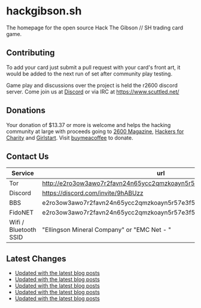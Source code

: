 # hackgibson.sh
The homepage for the open source Hack The Gibson // SH trading card game.


## Contributing

To add your card just submit a pull request with your card's front art, it would be added to the next run of set after community play testing.

Game play and discussions over the project is held the r2600 discord server. Come join us at [Discord](https://discord.com/invite/9hABUzz) or via IRC at https://www.scuttled.net/


## Donations

Your donation of $13.37 or more is welcome and helps the hacking community at large with proceeds going to [2600 Magazine](https://2600.com/), [Hackers for Charity](https://hackersforcharity.org) and [Girlstart](https://girlstart.org).  Visit [buymeacoffee](https://www.buymeacoffee.com/hackgibson.sh) to donate.


## Contact Us

Service | url
-|-
Tor | http://e2ro3ow3awo7r2favn24n65ycc2qmzkoayn5r57e3f56nvjwdcgg32ad.onion
Discord | https://discord.com/invite/9hABUzz
BBS | e2ro3ow3awo7r2favn24n65ycc2qmzkoayn5r57e3f56nvjwdcgg32ad.onion:23
FidoNET | e2ro3ow3awo7r2favn24n65ycc2qmzkoayn5r57e3f56nvjwdcgg32ad.onion:24554
Wifi / Bluetooth SSID | "Ellingson Mineral Company" or "EMC Net - <fidonet address>"

## Latest Changes
<!-- BLOG-POST-LIST:START -->
- [Updated with the latest blog posts](https://github.com/DFW2600/hackgibson.sh/commit/1bd9c8eee975661009b9c25c20c701a7acdb98fa)
- [Updated with the latest blog posts](https://github.com/DFW2600/hackgibson.sh/commit/1f68e08e29ddfaac94429c04f4ecd66bcf4c6697)
- [Updated with the latest blog posts](https://github.com/DFW2600/hackgibson.sh/commit/94b85f78786f9803c4a1bf93170da5a3082cc01f)
- [Updated with the latest blog posts](https://github.com/DFW2600/hackgibson.sh/commit/67c5405cc422670c9f1707084dd76ced9d8d9442)
- [Updated with the latest blog posts](https://github.com/DFW2600/hackgibson.sh/commit/71cd5730a2894c1f4c7b9dfe2fc885c7b9421879)
<!-- BLOG-POST-LIST:END -->
